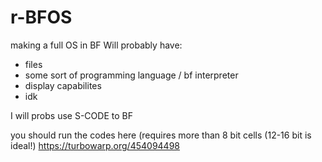 # r-BFOS
making a full OS in BF
Will probably have:
* files
* some sort of programming language / bf interpreter
* display capabilites
* idk


I will probs use S-CODE to BF

you should run the codes here
(requires more than 8 bit cells (12-16 bit is ideal!)
https://turbowarp.org/454094498
